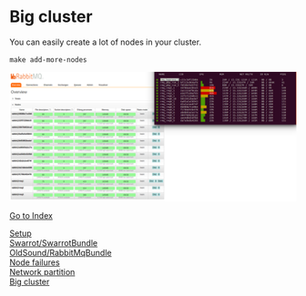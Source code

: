 # Big cluster

You can easily create a lot of nodes in your cluster.

```
make add-more-nodes
```

![Rabbit cluster](./../img/big-cluster.png)


[Go to Index](../README.md#documentation)  

[Setup](./SETUP.md)  
[Swarrot/SwarrotBundle](./SWARROT.md)  
[OldSound/RabbitMqBundle](./OLDSOUND.md)  
[Node failures](./FAILURE.md)  
[Network partition](./PARTITION.md)  
[Big cluster](./BIG.md)  
